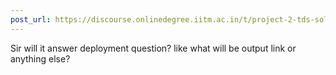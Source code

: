 ```yaml
---
post_url: https://discourse.onlinedegree.iitm.ac.in/t/project-2-tds-solver-discussion-thread/169029/21
---
```

Sir will it answer deployment question? like what will be output link or anything else?